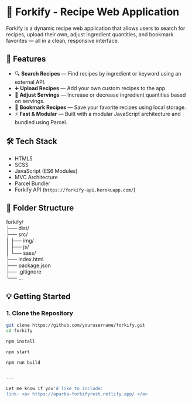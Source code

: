 # 🍴 Forkify - Recipe Web Application

Forkify is a dynamic recipe web application that allows users to search for recipes, upload their own, adjust ingredient quantities, and bookmark favorites — all in a clean, responsive interface.

## 🚀 Features

- 🔍 **Search Recipes** — Find recipes by ingredient or keyword using an external API.
- ➕ **Upload Recipes** — Add your own custom recipes to the app.
- 📏 **Adjust Servings** — Increase or decrease ingredient quantities based on servings.
- 📌 **Bookmark Recipes** — Save your favorite recipes using local storage.
- ⚡ **Fast & Modular** — Built with a modular JavaScript architecture and bundled using Parcel.

## 🛠 Tech Stack

- HTML5  
- SCSS  
- JavaScript (ES6 Modules)  
- MVC Architecture  
- Parcel Bundler  
- Forkify API (`https://forkify-api.herokuapp.com/`)

## 📁 Folder Structure

forkify/ </br>
├── dist/ </br>
├── src/ </br>
│ ├── img/ </br>
│ ├── js/ </br>
│ └── sass/ </br>
├── index.html </br> 
├── package.json </br> 
├── .gitignore </br>
└── ...


## 💡 Getting Started

### 1. Clone the Repository

```bash
git clone https://github.com/yourusername/forkify.git
cd forkify

npm install

npm start

npm run build


---

Let me know if you'd like to include:
link- <a> https://apurba-forkifyrest.netlify.app/ </a>
